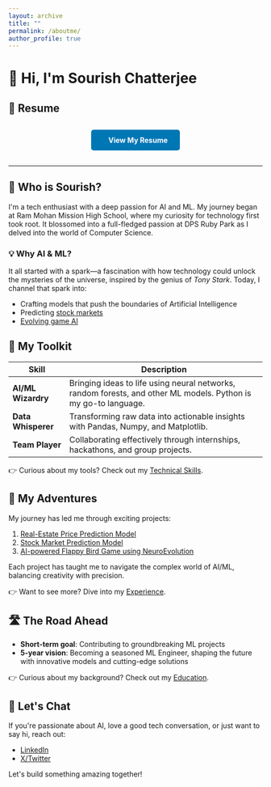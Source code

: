 ```yaml
---
layout: archive
title: ""
permalink: /aboutme/
author_profile: true
---
```

# 👋 Hi, I'm Sourish Chatterjee

## 📄 Resume
<div style="text-align: center; margin: 30px 0;">
  <a href="/files/Sourish_Chatterjee.pdf" target="_blank" style="display: inline-block; padding: 12px 24px; background-color: #0077B5; color: white; text-decoration: none; border-radius: 5px; font-weight: bold; transition: background-color 0.3s;">
    <i class="fas fa-file-alt" style="margin-right: 10px;"></i> View My Resume
  </a>
</div>

---

## 🧠 Who is Sourish?

I'm a tech enthusiast with a deep passion for AI and ML. My journey began at Ram Mohan Mission High School, where my curiosity for technology first took root. It blossomed into a full-fledged passion at DPS Ruby Park as I delved into the world of Computer Science.

### 💡 Why AI & ML?

It all started with a spark—a fascination with how technology could unlock the mysteries of the universe, inspired by the genius of _Tony Stark_. Today, I channel that spark into:

- Crafting models that push the boundaries of Artificial Intelligence
- Predicting [stock markets](https://github.com/sourize/The-Nifty-50-Stock-Prediction-using-Machine-Learning)
- [Evolving game AI](https://github.com/sourize/AI-Powered-Flappy-Bird-Game-Using-NEAT-Algorithm)

## 🔧 My Toolkit

| Skill | Description |
|-------|-------------|
| **AI/ML Wizardry** | Bringing ideas to life using neural networks, random forests, and other ML models. Python is my go-to language. |
| **Data Whisperer** | Transforming raw data into actionable insights with Pandas, Numpy, and Matplotlib. |
| **Team Player** | Collaborating effectively through internships, hackathons, and group projects. |

👉 Curious about my tools? Check out my [Technical Skills](/skills.md/).

## 🚀 My Adventures

My journey has led me through exciting projects:

1. [Real-Estate Price Prediction Model](https://github.com/sourize/Real-Estate-Price-Prediction-Using-Machine-Learning)
2. [Stock Market Prediction Model](https://github.com/sourize/The-Nifty-50-Stock-Prediction-using-Machine-Learning)
3. [AI-powered Flappy Bird Game using NeuroEvolution](https://github.com/sourize/AI-Powered-Flappy-Bird-Game-Using-NEAT-Algorithm)

Each project has taught me to navigate the complex world of AI/ML, balancing creativity with precision.

👉 Want to see more? Dive into my [Experience](/experience/).

## 🛣️ The Road Ahead

- **Short-term goal**: Contributing to groundbreaking ML projects
- **5-year vision**: Becoming a seasoned ML Engineer, shaping the future with innovative models and cutting-edge solutions

👉 Curious about my background? Check out my [Education](/education/).

## 💬 Let's Chat

If you're passionate about AI, love a good tech conversation, or just want to say hi, reach out:

- [LinkedIn](https://linkedin.com/in/sourish-chatterjee)
- [X/Twitter](https://x.com/sourize_)

Let's build something amazing together!

